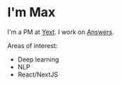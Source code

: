 # I'm Max
I'm a PM at [Yext](https://www.yext.com/). I work on [Answers](http://yext.com/products/answers).

Areas of interest:
- Deep learning
- NLP
- React/NextJS
